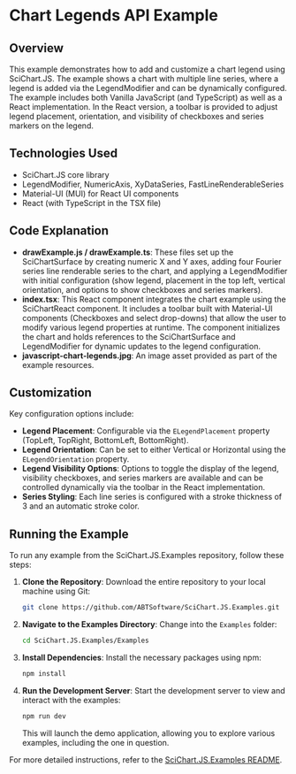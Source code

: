 # Chart Legends API Example

## Overview

This example demonstrates how to add and customize a chart legend using SciChart.JS. The example shows a chart with multiple line series, where a legend is added via the LegendModifier and can be dynamically configured. The example includes both Vanilla JavaScript (and TypeScript) as well as a React implementation. In the React version, a toolbar is provided to adjust legend placement, orientation, and visibility of checkboxes and series markers on the legend.

## Technologies Used

-   SciChart.JS core library
-   LegendModifier, NumericAxis, XyDataSeries, FastLineRenderableSeries
-   Material-UI (MUI) for React UI components
-   React (with TypeScript in the TSX file)

## Code Explanation

-   **drawExample.js / drawExample.ts**: These files set up the SciChartSurface by creating numeric X and Y axes, adding four Fourier series line renderable series to the chart, and applying a LegendModifier with initial configuration (show legend, placement in the top left, vertical orientation, and options to show checkboxes and series markers).
-   **index.tsx**: This React component integrates the chart example using the SciChartReact component. It includes a toolbar built with Material-UI components (Checkboxes and select drop-downs) that allow the user to modify various legend properties at runtime. The component initializes the chart and holds references to the SciChartSurface and LegendModifier for dynamic updates to the legend configuration.
-   **javascript-chart-legends.jpg**: An image asset provided as part of the example resources.

## Customization

Key configuration options include:

-   **Legend Placement**: Configurable via the `ELegendPlacement` property (TopLeft, TopRight, BottomLeft, BottomRight).
-   **Legend Orientation**: Can be set to either Vertical or Horizontal using the `ELegendOrientation` property.
-   **Legend Visibility Options**: Options to toggle the display of the legend, visibility checkboxes, and series markers are available and can be controlled dynamically via the toolbar in the React implementation.
-   **Series Styling**: Each line series is configured with a stroke thickness of 3 and an automatic stroke color.

## Running the Example

To run any example from the SciChart.JS.Examples repository, follow these steps:

1. **Clone the Repository**: Download the entire repository to your local machine using Git:

    ```bash
    git clone https://github.com/ABTSoftware/SciChart.JS.Examples.git
    ```

2. **Navigate to the Examples Directory**: Change into the `Examples` folder:

    ```bash
    cd SciChart.JS.Examples/Examples
    ```

3. **Install Dependencies**: Install the necessary packages using npm:

    ```bash
    npm install
    ```

4. **Run the Development Server**: Start the development server to view and interact with the examples:

    ```bash
    npm run dev
    ```

    This will launch the demo application, allowing you to explore various examples, including the one in question.

For more detailed instructions, refer to the [SciChart.JS.Examples README](https://github.com/ABTSoftware/SciChart.JS.Examples/blob/master/README.md).
